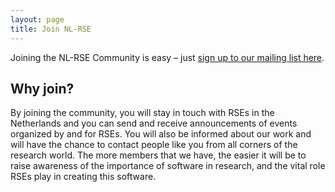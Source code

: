 ```yaml
---
layout: page
title: Join NL-RSE
---
```


Joining the NL-RSE Community is easy – just [sign up to our mailing list here](https://lists.nl-rse.org/mailman/listinfo/everyone).

## Why join?

By joining the community, you will stay in touch with RSEs in the Netherlands and you can send and receive announcements of events organized by and for RSEs. You will also be informed about our work and will have the chance to contact people
like you from all corners of the research world. The more members that we have, the easier it will be to raise awareness of the importance of software in research, and the vital role RSEs play in creating this software.
